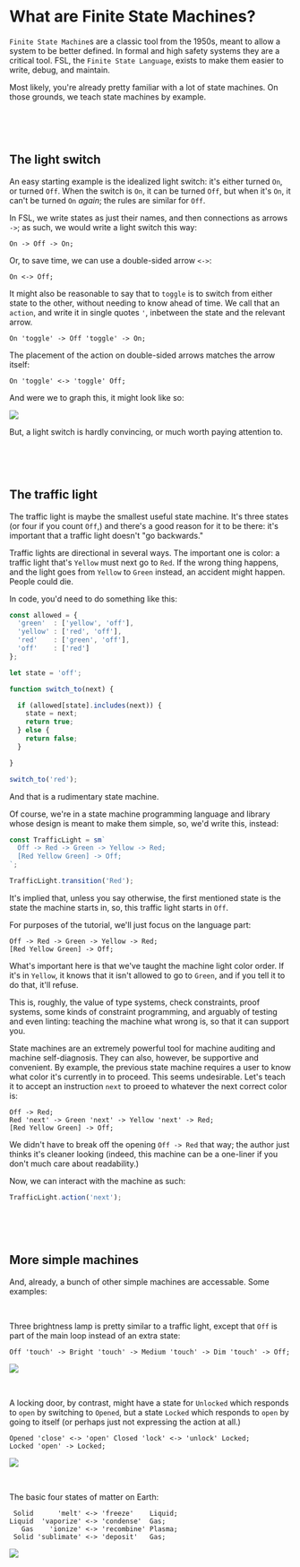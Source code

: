 # What are Finite State Machines?

`Finite State Machine`s are a classic tool from the 1950s, meant to allow a
system to be better defined.  In formal and high safety systems they are a
critical tool.  FSL, the `Finite State Language`, exists to make them easier to
write, debug, and maintain.

Most likely, you're already pretty familiar with a lot of state machines.  On
those grounds, we teach state machines by example.



&nbsp;

&nbsp;

## The light switch

An easy starting example is the idealized light switch: it's either turned `On`,
or turned `Off`.  When the switch is `On`, it can be turned `Off`, but when it's
`On`, it can't be turned `On` *again*; the rules are similar for `Off`.

In FSL, we write states as just their names, and then connections as arrows
`->`; as such, we would write a light switch this way:

```fsl
On -> Off -> On;
```

Or, to save time, we can use a double-sided arrow `<->`:

```fsl
On <-> Off;
```

It might also be reasonable to say that to `toggle` is to switch from either
state to the other, without needing to know ahead of time.  We call that an
`action`, and write it in single quotes `'`, inbetween the state and the
relevant arrow.

```fsl
On 'toggle' -> Off 'toggle' -> On;
```

The placement of the action on double-sided arrows matches the arrow itself:

```fsl
On 'toggle' <-> 'toggle' Off;
```

And were we to graph this, it might look like so:

![](./SimpleLightSwitch.png)

But, a light switch is hardly convincing, or much worth paying attention to.



&nbsp;

&nbsp;

## The traffic light

The traffic light is maybe the smallest useful state machine.  It's three states
(or four if you count `Off`,) and there's a good reason for it to be there: it's
important that a traffic light doesn't "go backwards."

Traffic lights are directional in several ways.  The important one is color: a
traffic light that's `Yellow` must next go to `Red`.  If the wrong thing
happens, and the light goes from `Yellow` to `Green` instead, an accident might
happen.  People could die.

In code, you'd need to do something like this:

```typescript
const allowed = {
  'green'  : ['yellow', 'off'],
  'yellow' : ['red', 'off'],
  'red'    : ['green', 'off'],
  'off'    : ['red']
};

let state = 'off';

function switch_to(next) {

  if (allowed[state].includes(next)) {
    state = next;
    return true;
  } else {
    return false;
  }

}

switch_to('red');
```

And that is a rudimentary state machine.

Of course, we're in a state machine programming language and library whose
design is meant to make them simple, so, we'd write this, instead:

```typescript
const TrafficLight = sm`
  Off -> Red -> Green -> Yellow -> Red;
  [Red Yellow Green] -> Off;
`;

TrafficLight.transition('Red');
```

It's implied that, unless you say otherwise, the first mentioned state is the
state the machine starts in, so, this traffic light starts in `Off`.

For purposes of the tutorial, we'll just focus on the language part:

```fsl
Off -> Red -> Green -> Yellow -> Red;
[Red Yellow Green] -> Off;
```

What's important here is that we've taught the machine light color order.  If
it's in `Yellow`, it knows that it isn't allowed to go to `Green`, and if you
tell it to do that, it'll refuse.

This is, roughly, the value of type systems, check constraints, proof systems,
some kinds of constraint programming, and arguably of testing and even linting:
teaching the machine what wrong is, so that it can support you.

State machines are an extremely powerful tool for machine auditing and machine
self-diagnosis.  They can also, however, be supportive and convenient.  By
example, the previous state machine requires a user to know what color it's
currently in to proceed.  This seems undesirable.  Let's teach it to accept an
instruction `next` to proeed to whatever the next correct color is:


```fsl
Off -> Red;
Red 'next' -> Green 'next' -> Yellow 'next' -> Red;
[Red Yellow Green] -> Off;
```

We didn't have to break off the opening `Off -> Red` that way; the author just
thinks it's cleaner looking (indeed, this machine can be a one-liner if you
don't much care about readability.)

Now, we can interact with the machine as such:

```typescript
TrafficLight.action('next');
```



&nbsp;

&nbsp;

## More simple machines

And, already, a bunch of other simple machines are accessable.  Some examples:

&nbsp;

Three brightness lamp is pretty similar to a traffic light, except that `Off` is
part of the main loop instead of an extra state:

```fsl
Off 'touch' -> Bright 'touch' -> Medium 'touch' -> Dim 'touch' -> Off;
```

![](lamp_machine.png)

&nbsp;

A locking door, by contrast, might have a state for `Unlocked` which responds to
`open` by switching to `Opened`, but a state `Locked` which responds to `open`
by going to itself (or perhaps just not expressing the action at all.)

```fsl
Opened 'close' <-> 'open' Closed 'lock' <-> 'unlock' Locked;
Locked 'open' -> Locked;
```

![](locked_door_machine.png)

&nbsp;

The basic four states of matter on Earth:

```fsl
 Solid      'melt' <-> 'freeze'    Liquid;
Liquid  'vaporize' <-> 'condense'  Gas;
   Gas    'ionize' <-> 'recombine' Plasma;
 Solid 'sublimate' <-> 'deposit'   Gas;
```

![](basic_matter_machine.png)
